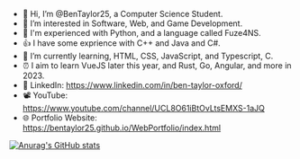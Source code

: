 - 👋 Hi, I’m @BenTaylor25, a Computer Science Student.
- 👀 I’m interested in Software, Web, and Game Development.
- 💪 I'm experienced with Python, and a language called Fuze4NS.
- 👍 I have some exprience with C++ and Java and C#.
- 🌱 I’m currently learning, HTML, CSS, JavaScript, and Typescript, C.
- ⏰ I aim to learn VueJS later this year, and Rust, Go, Angular, and more in 2023.
- 🤝 LinkedIn: https://www.linkedin.com/in/ben-taylor-oxford/
- 📽️ YouTube: https://www.youtube.com/channel/UCL8O61iBtOvLtsEMXS-1aJQ
- 🌐 Portfolio Website: https://bentaylor25.github.io/WebPortfolio/index.html

[![Anurag's GitHub stats](https://github-readme-stats.vercel.app/api?username=bentaylor25&count_private=true)](https://github.com/anuraghazra/github-readme-stats)
